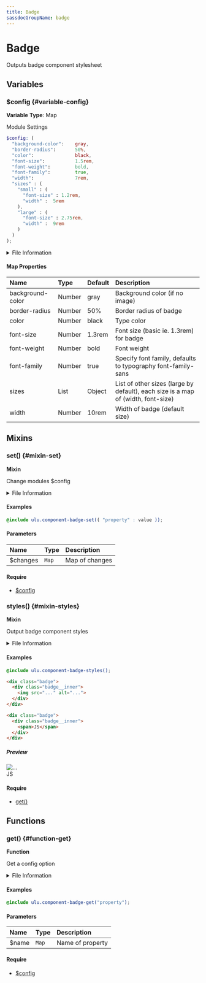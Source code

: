 ```yaml
---
title: Badge
sassdocGroupName: badge
---
```



# Badge

<div class="type-large">

Outputs badge component stylesheet

</div>



## Variables




<div class="sassdoc-item-header">

###  $config {#variable-config}

  <div class="sassdoc-item-header__labels">
    <span class="tag tag--primary"><strong>Variable</strong></span> <span class="tag"><strong>Type</strong>: Map</span>
  </div>

</div>

  

Module Settings
    
    

``` scss
$config: (
  "background-color":    gray,
  "border-radius":       50%,
  "color":               black,
  "font-size":           1.5rem,
  "font-weight":         bold,
  "font-family":         true,
  "width":               7rem,
  "sizes" : (
    "small" : (
      "font-size" : 1.2rem,
      "width" :  5rem
    ),
    "large" : (
      "font-size" : 2.75rem,
      "width" :  9rem
    )
  )
);
```
  


<details>
  <summary>File Information</summary>
  
- **File:** _badge.scss
- **Group:** badge
- **Type:** variable
- **Lines (comments):** 21-30
- **Lines (code):** 32-50

</details>

    

#### Map Properties


|Name|Type|Default|Description|
|:--|:--|:--|:--|
|background-color|Number|gray|Background color (if no image)|
|border-radius|Number|50%|Border radius of badge|
|color|Number|black|Type color|
|font-size|Number|1.3rem|Font size (basic ie. 1.3rem) for badge|
|font-weight|Number|bold|Font weight|
|font-family|Number|true|Specify font family, defaults to typography font-family-sans|
|sizes|List|Object|List of other sizes (large by default), each size is a map of (width, font-size)|
|width|Number|10rem|Width of badge (default size)|

    
  

## Mixins




<div class="sassdoc-item-header">

###  set() {#mixin-set}

  <div class="sassdoc-item-header__labels">
    <span class="tag tag--primary"><strong>Mixin</strong></span>
  </div>

</div>

  

Change modules $config
    
    


<details>
  <summary>File Information</summary>
  
- **File:** _badge.scss
- **Group:** badge
- **Type:** mixin
- **Lines (comments):** 52-55
- **Lines (code):** 57-59

</details>

    

#### Examples

      


``` scss
@include ulu.component-badge-set(( "property" : value ));
```
  



      

#### Parameters


|Name|Type|Description|
|:--|:--|:--|
|$changes|`Map`|Map of changes|

    

#### Require

- [$config](/sass/components/accordion/#variable-config)
  


<div class="sassdoc-item-header">

###  styles() {#mixin-styles}

  <div class="sassdoc-item-header__labels">
    <span class="tag tag--primary"><strong>Mixin</strong></span>
  </div>

</div>

  

Output badge component styles
    
    


<details>
  <summary>File Information</summary>
  
- **File:** _badge.scss
- **Group:** badge
- **Type:** mixin
- **Lines (comments):** 71-85
- **Lines (code):** 87-149

</details>

    

#### Examples

      


``` scss
@include ulu.component-badge-styles();
```
  



      

      


``` html
<div class="badge">
  <div class="badge__inner">
    <img src="..." alt="...">
  </div>
</div>

<div class="badge">
  <div class="badge__inner">
    <span>JS</span>
  </div>
</div>
```
  


##### Preview

<div>
<div class="badge">
  <div class="badge__inner">
    <img src="..." alt="...">
  </div>
</div>

<div class="badge">
  <div class="badge__inner">
    <span>JS</span>
  </div>
</div>
</div>

    

      

#### Require

- [get()](/sass/components/accordion/#function-get)
  
  

## Functions




<div class="sassdoc-item-header">

###  get() {#function-get}

  <div class="sassdoc-item-header__labels">
    <span class="tag tag--primary"><strong>Function</strong></span>
  </div>

</div>

  

Get a config option
    
    


<details>
  <summary>File Information</summary>
  
- **File:** _badge.scss
- **Group:** badge
- **Type:** function
- **Lines (comments):** 61-64
- **Lines (code):** 66-69

</details>

    

#### Examples

      


``` scss
@include ulu.component-badge-get("property");
```
  



      

#### Parameters


|Name|Type|Description|
|:--|:--|:--|
|$name|`Map`|Name of property|

    

#### Require

- [$config](/sass/components/accordion/#variable-config)
  
  
  